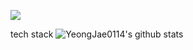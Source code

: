 
<a href="클릭시 이동할 링크" target="_blank"><img src="https://img.shields.io/badge/문자-색코드?style=flat-square&logo=이미지 이름&logoColor=white"/></a>

tech stack
![YeongJae0114's github stats](https://github-readme-stats.vercel.app/api?username=YeongJae0114&show_icons=true)
